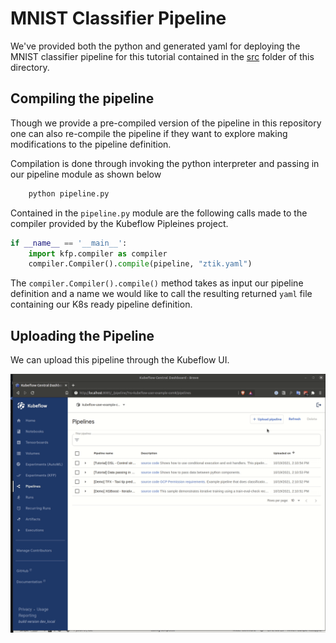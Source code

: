 # MNIST Classifier Pipeline

We've provided both the python and generated yaml for deploying the MNIST classifier pipeline for this tutorial contained in the [src](./src) folder of this directory.

## Compiling the pipeline

Though we provide a pre-compiled version of the pipeline in this repository one can also re-compile the pipeline if they want to explore making modifications to the pipeline definition.

Compilation is done through invoking the python interpreter and passing in our pipeline module as shown below

```bash
    python pipeline.py
```

Contained in the `pipeline.py` module are the following calls made to the compiler provided by the Kubeflow Pipleines project.

```python
if __name__ == '__main__':
    import kfp.compiler as compiler
    compiler.Compiler().compile(pipeline, "ztik.yaml")
```

The `compiler.Compiler().compile()` method takes as input our pipeline definition and a name we would like to call the resulting returned `yaml` file containing our K8s ready pipeline definition.

## Uploading the Pipeline

We can upload this pipeline through the Kubeflow UI.

![Upload Pipeline](../images/upload_pipeline.gif)


